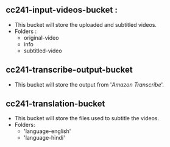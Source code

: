 ## cc241-input-videos-bucket : 
- This bucket will store the uploaded and subtitled videos.
- Folders : 
  * original-video
  * info 
  * subtitled-video

## cc241-transcribe-output-bucket
- This bucket will store the output from '_Amazon Transcribe_'.

## cc241-translation-bucket
- This bucket will store the files used to subtitle the videos.
- Folders: 
  * 'language-english' 
  * 'language-hindi'
